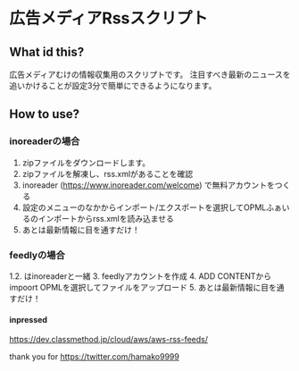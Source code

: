# 広告メディアRssスクリプト
## What id this?
広告メディアむけの情報収集用のスクリプトです。
注目すべき最新のニュースを追いかけることが設定3分で簡単にできるようになります。

## How to use?
### inoreaderの場合
1. zipファイルをダウンロードします。
2. zipファイルを解凍し、rss.xmlがあることを確認
3. inoreader (https://www.inoreader.com/welcome) で無料アカウントをつくる
4. 設定のメニューのなかからインポート/エクスポートを選択してOPMLふぁいるのインポートからrss.xmlを読み込ませる
5. あとは最新情報に目を通すだけ！

### feedlyの場合
1.2. はinoreaderと一緒
3. feedlyアカウントを作成
4. ADD CONTENTからimpoort OPMLを選択してファイルをアップロード
5. あとは最新情報に目を通すだけ！

#### inpressed
https://dev.classmethod.jp/cloud/aws/aws-rss-feeds/

thank you for https://twitter.com/hamako9999
